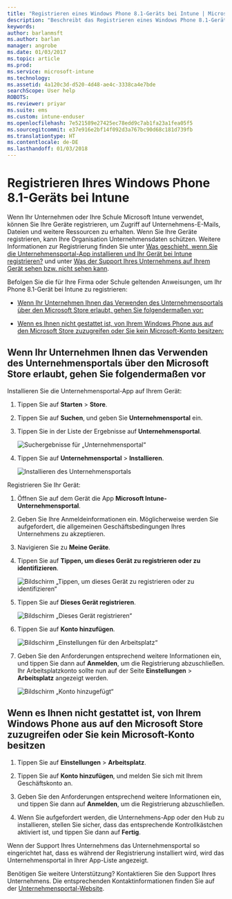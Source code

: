 ```yaml
---
title: "Registrieren eines Windows Phone 8.1-Geräts bei Intune | Microsoft-Dokumentation"
description: "Beschreibt das Registrieren eines Windows Phone 8.1-Geräts bei Intune."
keywords: 
author: barlanmsft
ms.author: barlan
manager: angrobe
ms.date: 01/03/2017
ms.topic: article
ms.prod: 
ms.service: microsoft-intune
ms.technology: 
ms.assetid: 4a120c3d-d520-4d48-ae4c-3338ca4e7bde
searchScope: User help
ROBOTS: 
ms.reviewer: priyar
ms.suite: ems
ms.custom: intune-enduser
ms.openlocfilehash: 7e521589e27425ec78edd9c7ab1fa23a1fea05f5
ms.sourcegitcommit: e37e916e2bf14f092d3a767bc90d68c181d739fb
ms.translationtype: HT
ms.contentlocale: de-DE
ms.lasthandoff: 01/03/2018
---
```

# <a name="enroll-your-windows-phone-81-device-in-intune"></a>Registrieren Ihres Windows Phone 8.1-Geräts bei Intune

Wenn Ihr Unternehmen oder Ihre Schule Microsoft Intune verwendet, können Sie Ihre Geräte registrieren, um Zugriff auf Unternehmens-E-Mails, Dateien und weitere Ressourcen zu erhalten. Wenn Sie Ihre Geräte registrieren, kann Ihre Organisation Unternehmensdaten schützen. Weitere Informationen zur Registrierung finden Sie unter [Was geschieht, wenn Sie die Unternehmensportal-App installieren und Ihr Gerät bei Intune registrieren?](what-happens-if-you-install-the-company-portal-app-and-enroll-your-device-in-intune-windows.md) und unter [Was der Support Ihres Unternehmens auf Ihrem Gerät sehen bzw. nicht sehen kann](what-info-can-your-company-see-when-you-enroll-your-device-in-intune.md).


Befolgen Sie die für Ihre Firma oder Schule geltenden Anweisungen, um Ihr Phone 8.1-Gerät bei Intune zu registrieren:

-   [Wenn Ihr Unternehmen Ihnen das Verwenden des Unternehmensportals über den Microsoft Store erlaubt, gehen Sie folgendermaßen vor:](#if-your-company-lets-you-use-the-company-portal-from-the-windows-store)

-   [Wenn es Ihnen nicht gestattet ist, von Ihrem Windows Phone aus auf den Microsoft Store zuzugreifen oder Sie kein Microsoft-Konto besitzen:](#if-you-are-not-allowed-to-access-the-windows-store-from-your-windows-phone-or-if-you-do-not-have-a-microsoft-account)

## <a name="if-your-company-lets-you-use-the-company-portal-from-the-microsoft-store"></a>Wenn Ihr Unternehmen Ihnen das Verwenden des Unternehmensportals über den Microsoft Store erlaubt, gehen Sie folgendermaßen vor
Installieren Sie die Unternehmensportal-App auf Ihrem Gerät:

1.  Tippen Sie auf **Starten** &gt; **Store**.

2.  Tippen Sie auf **Suchen**, und geben Sie **Unternehmensportal** ein.

3.  Tippen Sie in der Liste der Ergebnisse auf **Unternehmensportal**.

    ![Suchergebnisse für „Unternehmensportal“](./media/WP81-1-CP-search-store-v2.png)

4.  Tippen Sie auf **Unternehmensportal** &gt; **Installieren**.

    ![Installieren des Unternehmensportals](./media/WP81-2-CP-install-v2.png)

Registrieren Sie Ihr Gerät:

1.  Öffnen Sie auf dem Gerät die App **Microsoft Intune-Unternehmensportal**.

2.  Geben Sie Ihre Anmeldeinformationen ein. Möglicherweise werden Sie aufgefordert, die allgemeinen Geschäftsbedingungen Ihres Unternehmens zu akzeptieren.

3.  Navigieren Sie zu **Meine Geräte**.

4.  Tippen Sie auf **Tippen, um dieses Gerät zu registrieren oder zu identifizieren**.

    ![Bildschirm „Tippen, um dieses Gerät zu registrieren oder zu identifizieren“](./media/WP81-enroll-1-swipe-my-devices.png)

5.  Tippen Sie auf **Dieses Gerät registrieren**.

    ![Bildschirm „Dieses Gerät registrieren“](./media/WP81-enroll-2-enroll-this-device.png)

6.  Tippen Sie auf **Konto hinzufügen**.

    ![Bildschirm „Einstellungen für den Arbeitsplatz“](./media/WP81-enroll-3-workplace-add-acct.png)

7.  Geben Sie den Anforderungen entsprechend weitere Informationen ein, und tippen Sie dann auf **Anmelden**, um die Registrierung abzuschließen. Ihr Arbeitsplatzkonto sollte nun auf der Seite **Einstellungen** &gt; **Arbeitsplatz** angezeigt werden.

    ![Bildschirm „Konto hinzugefügt“](./media/WP81-enroll-4-account-added.png)

## <a name="if-you-are-not-allowed-to-access-the-microsoft-store-from-your-windows-phone-or-if-you-do-not-have-a-microsoft-account"></a>Wenn es Ihnen nicht gestattet ist, von Ihrem Windows Phone aus auf den Microsoft Store zuzugreifen oder Sie kein Microsoft-Konto besitzen

1.  Tippen Sie auf **Einstellungen** &gt; **Arbeitsplatz**.

2.  Tippen Sie auf **Konto hinzufügen**, und melden Sie sich mit Ihrem Geschäftskonto an.

3.  Geben Sie den Anforderungen entsprechend weitere Informationen ein, und tippen Sie dann auf **Anmelden**, um die Registrierung abzuschließen.

4.  Wenn Sie aufgefordert werden, die Unternehmens-App oder den Hub zu installieren, stellen Sie sicher, dass das entsprechende Kontrollkästchen aktiviert ist, und tippen Sie dann auf **Fertig**.

Wenn der Support Ihres Unternehmens das Unternehmensportal so eingerichtet hat, dass es während der Registrierung installiert wird, wird das Unternehmensportal in Ihrer App-Liste angezeigt.

Benötigen Sie weitere Unterstützung? Kontaktieren Sie den Support Ihres Unternehmens. Die entsprechenden Kontaktinformationen finden Sie auf der [Unternehmensportal-Website](https://portal.manage.microsoft.com#HelpDeskDialog).

